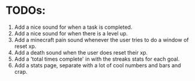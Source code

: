# TODOs:
1. Add a nice sound for when a task is completed.
2. Add a nice sound for when there is a level up.
3. Add a minecraft pain sound whenever the user tries to do a window of reset xp.
4. Add a death sound when the user does reset their xp.
5. Add a 'total times complete' in with the streaks stats for each goal.
6. Add a stats page, separate with a lot of cool numbers and bars and crap.